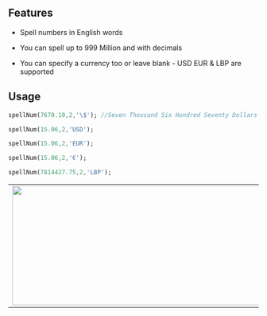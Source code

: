 ## Features

- Spell numbers in English words

- You can spell up to 999 Million and with decimals

- You can specify a currency too or leave blank - USD EUR & LBP are supported



## Usage


```dart
spellNum(7670.10,2,'\$'); //Seven Thousand Six Hundred Seventy Dollars and Ten Cents

spellNum(15.06,2,'USD');

spellNum(15.06,2,'EUR');

spellNum(15.06,2,'€');

spellNum(7814427.75,2,'LBP');

```
<table>
<tr>
<td>
<img src='https://github.com/LoayKhodor/spell_num/blob/main/ex2.png' alt='' width="500" height="240">
</td>
</t>
</table>


